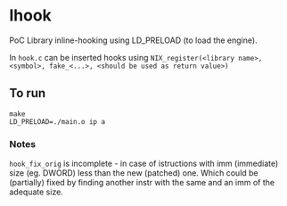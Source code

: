 # lhook
PoC Library inline-hooking using LD_PRELOAD (to load the engine).

In ```hook.c```  can be inserted hooks using ```NIX_register(<library name>, <symbol>, fake_<...>, <should be used as return value>)```

## To run
```
make
LD_PRELOAD=./main.o ip a
```
### Notes
```hook_fix_orig``` is incomplete - in case of istructions with imm (immediate) size (eg. DWORD) less than the new (patched) one.
Which could be (partially) fixed by finding another instr with the same and an imm of the adequate size.
